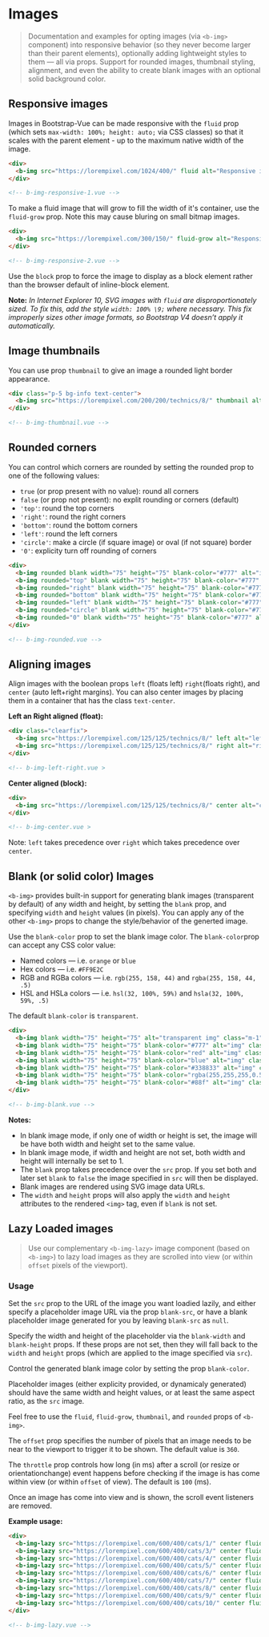 # Images

> Documentation and examples for opting images (via `<b-img>` component) into
responsive behavior (so they never become larger than their parent elements),
optionally adding lightweight styles to them — all via props. Support for
rounded images, thumbnail styling, alignment, and even the ability to create
blank images with  an optional solid background color.

## Responsive images
Images in Bootstrap-Vue can be made responsive with the `fluid` prop (which
sets `max-width: 100%; height: auto;` via CSS classes) so that it scales
with the parent element - up to the maximum native width of the image.

```html
<div>
  <b-img src="https://lorempixel.com/1024/400/" fluid alt="Responsive image" />
</div>

<!-- b-img-responsive-1.vue -->
```

To make a fluid image that will grow to fill the width of it's container, use
the `fluid-grow` prop. Note this may cause bluring on small bitmap images.

```html
<div>
  <b-img src="https://lorempixel.com/300/150/" fluid-grow alt="Responsive image" />
</div>

<!-- b-img-responsive-2.vue -->
```

Use the `block` prop to force the image to display as a block element rather than the
browser default of inline-block element.

**Note:** _In Internet Explorer 10, SVG images with `fluid` are disproportionately sized.
To fix this, add the style `width: 100% \9;` where necessary. This fix improperly sizes
other image formats, so Bootstrap V4 doesn’t apply it automatically._

## Image thumbnails
You can use prop `thumbnail` to give an image a rounded light border appearance.

```html
<div class="p-5 bg-info text-center">
  <b-img src="https://lorempixel.com/200/200/technics/8/" thumbnail alt="Thumbnail image" />
</div>

<!-- b-img-thumbnail.vue -->
```

## Rounded corners
You can control which corners are rounded by setting the rounded prop to one
of the following values:
- `true` (or prop present with no value): round all corners
- `false` (or prop not present): no explit rounding or corners (default)
- `'top'`: round the top corners
- `'right'`: round the right corners
- `'bottom'`: round the bottom corners
- `'left'`: round the left corners
- `'circle'`: make a circle (if square image) or oval (if not square) border
- `'0'`: explicity turn off rounding of corners

```html
<div>
  <b-img rounded blank width="75" height="75" blank-color="#777" alt="img" class="m-1" />
  <b-img rounded="top" blank width="75" height="75" blank-color="#777" alt="img" class="m-1" />
  <b-img rounded="right" blank width="75" height="75" blank-color="#777" alt="img" class="m-1" />
  <b-img rounded="bottom" blank width="75" height="75" blank-color="#777" alt="img" class="m-1" />
  <b-img rounded="left" blank width="75" height="75" blank-color="#777" alt="img" class="m-1" />
  <b-img rounded="circle" blank width="75" height="75" blank-color="#777" alt="img" class="m-1" />
  <b-img rounded="0" blank width="75" height="75" blank-color="#777" alt="img" class="m-1" />
</div>

<!-- b-img-rounded.vue -->
```

## Aligning images
Align images with the boolean props `left` (floats left) `right`(floats right),
and `center` (auto left+right margins). You can also center images by placing them
in a container that has the class `text-center`.

**Left an Right aligned (float):**
```html
<div class="clearfix">
  <b-img src="https://lorempixel.com/125/125/technics/8/" left alt="left image" />
  <b-img src="https://lorempixel.com/125/125/technics/8/" right alt="right image" />
</div>

<!-- b-img-left-right.vue >
```

**Center aligned (block):**
```html
<div>
  <b-img src="https://lorempixel.com/125/125/technics/8/" center alt="center image" />
</div>

<!-- b-img-center.vue >
```

Note: `left` takes precedence over `right` which takes precedence over `center`.


## Blank (or solid color) Images
`<b-img>` provides built-in support for generating blank images (transparent by
default) of any width and height, by setting the `blank` prop, and specifying 
`width` and `height` values (in pixels). You can apply any of the other
`<b-img>` props to change the style/behavior of the generted image.

Use the `blank-color` prop to set the blank image color. The `blank-color`prop
can accept any CSS color value:
- Named colors — i.e. `orange` or `blue`
- Hex colors — i.e. `#FF9E2C`
- RGB and RGBa colors — i.e. `rgb(255, 158, 44)` and `rgba(255, 158, 44, .5)`
- HSL and HSLa colors — i.e. `hsl(32, 100%, 59%)` and `hsla(32, 100%, 59%, .5)`

The default `blank-color` is `transparent`.

```html
<div>
  <b-img blank width="75" height="75" alt="transparent img" class="m-1" />
  <b-img blank width="75" height="75" blank-color="#777" alt="img" class="m-1" />
  <b-img blank width="75" height="75" blank-color="red" alt="img" class="m-1" />
  <b-img blank width="75" height="75" blank-color="blue" alt="img" class="m-1" />
  <b-img blank width="75" height="75" blank-color="#338833" alt="img" class="m-1" />
  <b-img blank width="75" height="75" blank-color="rgba(255,255,255,0.5)" alt="img" class="m-1" />
  <b-img blank width="75" height="75" blank-color="#88f" alt="img" class="m-1" />
</div>

<!-- b-img-blank.vue -->
```

**Notes:**
- In blank image mode, if only one of width or height is set, the image will be have both width and height set to the same value.
- In blank image mode, if width and height are not set, both width and height will internally be set to 1.
- The `blank` prop takes precedence over the `src` prop.  If you set both and later set `blank` to `false` the image specified in `src` will then be displayed.
- Blank images are rendered using SVG image data URLs.
- The `width` and `height` props will also apply the `width` and `height` attributes to the rendered `<img>` tag, even if `blank` is not set.


## Lazy Loaded images
> Use our complementary `<b-img-lazy>` image component (based on `<b-img>`) to lazy
load images as they are scrolled into view (or within `offset` pixels of the viewport).

### Usage
Set the `src` prop to the URL of the image you want loadied lazily, and either specify a
placeholder image URL via the prop `blank-src`, or have a blank placeholder image generated
for you by leaving `blank-src` as `null`.

Specify the width and height of the placeholder via the `blank-width` and `blank-height`
props.  If these props are not set, then they will fall back to the `width` and `height`
props (which are applied to the image specified via `src`).

Control the generated blank image color by setting the prop `blank-color`.

Placeholder images (either explicity provided, or dynamicaly generated) should have the same
width and height values, or at least the same aspect ratio, as the `src` image.

Feel free to use the `fluid`, `fluid-grow`, `thumbnail`, and `rounded` props of `<b-img>`.

The `offset` prop specifies the number of pixels that an image needs to be near to
the viewport to trigger it to be shown. The default value is `360`.

The `throttle` prop controls how long (in ms) after a scroll (or resize or
orientationchange) event happens before checking if the image is has come within
view (or within `offset` of view).  The default is `100` (ms).

Once an image has come into view and is shown, the scroll event listeners are
removed.

**Example usage:**
```html
<div>
  <b-img-lazy src="https://lorempixel.com/600/400/cats/1/" center fluid-grow width="600" height="400" blank-color="#bbb" alt="img" class="my-5" />
  <b-img-lazy src="https://lorempixel.com/600/400/cats/3/" center fluid-grow width="600" height="400" blank-color="#bbb" alt="img" class="my-5" />
  <b-img-lazy src="https://lorempixel.com/600/400/cats/4/" center fluid-grow width="600" height="400" blank-color="#bbb" alt="img" class="my-5" />
  <b-img-lazy src="https://lorempixel.com/600/400/cats/5/" center fluid-grow width="600" height="400" blank-color="#bbb" alt="img" class="my-5" />
  <b-img-lazy src="https://lorempixel.com/600/400/cats/6/" center fluid-grow width="600" height="400" blank-color="#bbb" alt="img" class="my-5" />
  <b-img-lazy src="https://lorempixel.com/600/400/cats/7/" center fluid-grow width="600" height="400" blank-color="#bbb" alt="img" class="my-5" />
  <b-img-lazy src="https://lorempixel.com/600/400/cats/8/" center fluid-grow width="600" height="400" blank-color="#bbb" alt="img" class="my-5" />
  <b-img-lazy src="https://lorempixel.com/600/400/cats/9/" center fluid-grow width="600" height="400" blank-color="#bbb" alt="img" class="my-5" />
  <b-img-lazy src="https://lorempixel.com/600/400/cats/10/" center fluid-grow width="600" height="400" blank-color="#bbb" alt="img" class="my-5" />
</div>

<!-- b-img-lazy.vue -->
```
